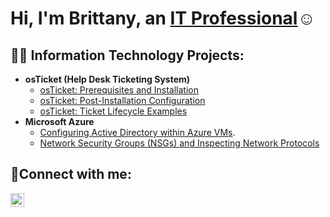 <h1>Hi, I'm Brittany, an <a href="https://linkedin.com/in/brittanylingard">IT Professional</a>☺</h1>

<h2>👨‍💻 Information Technology Projects:</h2>

- <b>osTicket (Help Desk Ticketing System)</b>
  - [osTicket: Prerequisites and Installation](https://github.com/brittanylingard/osticket-prereqs)
  - [osTicket: Post-Installation Configuration](https://github.com/brittanylingard/post-install-config)
  - [osTicket: Ticket Lifecycle Examples](https://github.com/brittanylingard/ticket-lifecycle)
- <b>Microsoft Azure</b>
  - [Configuring Active Directory within Azure VMs](https://github.com/brittanylingard/configure-ad).
  - [Network Security Groups (NSGs) and Inspecting Network Protocols](https://github.com/brittanylingard/azure-network-protocols)

<h2>🤳Connect with me:</h2>

[<img align="left" alt="Josh | LinkedIn" width="22px" src="https://cdn.jsdelivr.net/npm/simple-icons@v3/icons/linkedin.svg" />][linkedin]




[linkedin]: https://linkedin.com/in/brittanylingard

